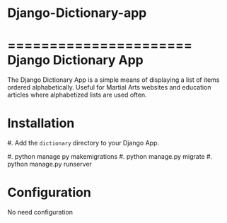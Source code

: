 ﻿# Django-Dictionary-app

======================
Django Dictionary App
======================

The Django Dictionary App is a simple means of displaying a list of items
ordered alphabetically. Useful for Martial Arts websites and education
articles where alphabetized lists are used often.


Installation
============

#. Add the `dictionary` directory to your Django App.

#. python manage py makemigrations
#. python manage.py migrate
#. python manage.py runserver

Configuration
=============
No need configuration
